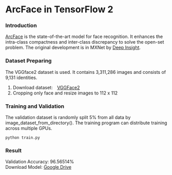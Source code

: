 # ArcFace in TensorFlow 2
### Introduction
<a href="https://openaccess.thecvf.com/content_CVPR_2019/html/Deng_ArcFace_Additive_Angular_Margin_Loss_for_Deep_Face_Recognition_CVPR_2019_paper.html">ArcFace</a>
is the state-of-the-art model for face recognition. It enhances the intra-class compactness and inter-class discrepancy to solve the open-set problem. The original development is in MXNet by <a href="https://github.com/deepinsight/insightface">Deep Insight</a>.<br>
### Dataset Preparing
The VGGface2 dataset is used. It contains 3,311,286 images and consists of 9,131 identities.
1. Download dataset:&emsp;<a href="https://www.robots.ox.ac.uk/~vgg/data/vgg_face/">VGGFace2</a><br>
2. Cropping only face and resize images to 112 x 112
### Training and Validation
The validation dataset is randomly split 5% from all data by image_dataset_from_directory(). The training program can distribute training across multiple GPUs.
```
python train.py
```
### Result
Validation Accuracy: 96.56514%<br>
Download Model: <a href="https://drive.google.com/file/d/1Mpg9ALfbQssK3c59e8m6ciGYoFbFcyyl/view?usp=sharing">Google Drive</a>
